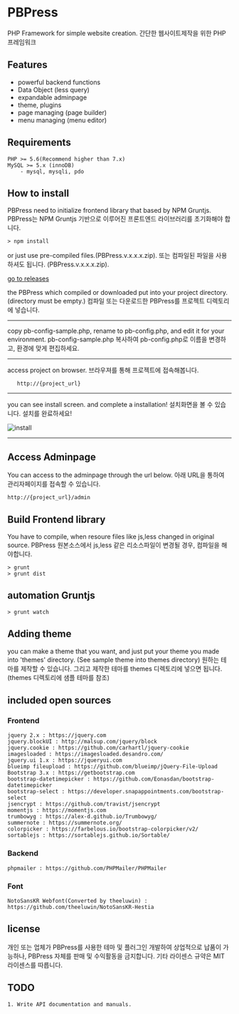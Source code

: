 # PBPress
PHP Framework for simple website creation.
간단한 웹사이트제작을 위한 PHP 프레임워크

## Features
* powerful backend functions
* Data Object (less query)
* expandable adminpage
* theme, plugins
* page managing (page builder)
* menu managing (menu editor)

## Requirements
	PHP >= 5.6(Recommend higher than 7.x)
	MySQL >= 5.x (innoDB)
		- mysql, mysqli, pdo
		
## How to install
PBPress need to initialize frontend library that based by NPM Gruntjs.
PBPress는 NPM Gruntjs 기반으로 이루어진 프론트엔드 라이브러리를 초기화해야 합니다. 
    
    > npm install
    
or just use pre-compiled files.(PBPress.v.x.x.x.zip).
또는 컴파일된 파일을 사용하셔도 됩니다. (PBPress.v.x.x.x.zip).

[go to releases](https://github.com/pnbro/pbpress/releases)

the PBPress which compiled or downloaded put into your project directory.(directory must be empty.)
컴파일 또는 다운로드한 PBPress를 프로젝트 디렉토리에 넣습니다.
* * *

copy pb-config-sample.php, rename to pb-config.php, and edit it for your environment.
pb-config-sample.php 복사하여 pb-config.php로 이름을 변경하고, 환경에 맞게 편집하세요.
* * *

access project on browser.
브라우져를 통해 프로젝트에 접속해봅니다.

       http://{project_url}

* * *
you can see install screen. and complete a installation!
설치화면을 볼 수 있습니다. 설치를 완료하세요!
	
![install](https://i.imgur.com/cnfyMC7.png)
* * *

## Access Adminpage
You can access to the adminpage through the url below.
아래 URL을 통하여 관리자페이지를 접속할 수 있습니다.

	http://{project_url}/admin


## Build Frontend library
You have to compile, when resoure files like js,less changed in original source.
PBPress 원본소스에서 js,less 같은 리소스파일이 변경될 경우, 컴파일을 해야합니다.

    > grunt
    > grunt dist

## automation Gruntjs

    > grunt watch
    
## Adding theme
you can make a theme that you want, and just put your theme you made into 'themes' directory. (See sample theme into themes directory)
원하는 테마를 제작할 수 있습니다. 그리고 제작한 테마를 themes 디렉토리에 넣으면 됩니다.(themes 디렉토리에 샘플 테마를 참조)

## included open sources
### Frontend 
	jquery 2.x : https://jquery.com
	jquery.blockUI : http://malsup.com/jquery/block
	jquery.cookie : https://github.com/carhartl/jquery-cookie
	imagesloaded : https://imagesloaded.desandro.com/
	jquery.ui 1.x : https://jqueryui.com
	blueimp fileupload : https://github.com/blueimp/jQuery-File-Upload
	Bootstrap 3.x : https://getbootstrap.com 
	bootstrap-datetimepicker : https://github.com/Eonasdan/bootstrap-datetimepicker
	bootstrap-select : https://developer.snapappointments.com/bootstrap-select
	jsencrypt : https://github.com/travist/jsencrypt
	momentjs : https://momentjs.com
	trumbowyg : https://alex-d.github.io/Trumbowyg/
	summernote : https://summernote.org/
	colorpicker : https://farbelous.io/bootstrap-colorpicker/v2/
	sortablejs : https://sortablejs.github.io/Sortable/

### Backend
	phpmailer : https://github.com/PHPMailer/PHPMailer

### Font
	NotoSansKR Webfont(Converted by theeluwin) : https://github.com/theeluwin/NotoSansKR-Hestia

## license
개인 또는 업체가 PBPress를 사용한 테마 및 플러그인 개발하여 상업적으로 납품이 가능하나, PBPress 자체를 판매 및 수익활동을 금지합니다. 기타 라이센스 규약은 MIT 라이센스를 따릅니다.
	
## TODO
	1. Write API documentation and manuals.
